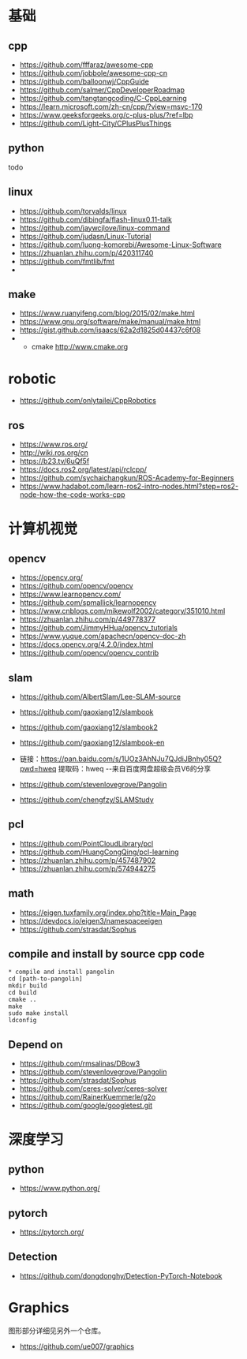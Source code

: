 # 基础
## cpp

- https://github.com/fffaraz/awesome-cpp
- https://github.com/jobbole/awesome-cpp-cn
- https://github.com/balloonwj/CppGuide 
- https://github.com/salmer/CppDeveloperRoadmap
- https://github.com/tangtangcoding/C-CppLearning
- https://learn.microsoft.com/zh-cn/cpp/?view=msvc-170
- https://www.geeksforgeeks.org/c-plus-plus/?ref=lbp
- https://github.com/Light-City/CPlusPlusThings

## python
todo

## linux
- https://github.com/torvalds/linux
- https://github.com/dibingfa/flash-linux0.11-talk
- https://github.com/jaywcjlove/linux-command
- https://github.com/judasn/Linux-Tutorial
- https://github.com/luong-komorebi/Awesome-Linux-Software
- https://zhuanlan.zhihu.com/p/420311740
- https://github.com/fmtlib/fmt
- 

## make 
- https://www.ruanyifeng.com/blog/2015/02/make.html
- https://www.gnu.org/software/make/manual/make.html
- https://gist.github.com/isaacs/62a2d1825d04437c6f08
- - cmake http://www.cmake.org


# robotic
- https://github.com/onlytailei/CppRobotics

## ros
- https://www.ros.org/
- http://wiki.ros.org/cn
- https://b23.tv/6uQf5f
- https://docs.ros2.org/latest/api/rclcpp/
- https://github.com/sychaichangkun/ROS-Academy-for-Beginners
- https://www.hadabot.com/learn-ros2-intro-nodes.html?step=ros2-node-how-the-code-works-cpp

# 计算机视觉
## opencv
- https://opencv.org/
- https://github.com/opencv/opencv
- https://www.learnopencv.com/
- https://github.com/spmallick/learnopencv
- https://www.cnblogs.com/mikewolf2002/category/351010.html
- https://zhuanlan.zhihu.com/p/449778377
- https://github.com/JimmyHHua/opencv_tutorials
- https://www.yuque.com/apachecn/opencv-doc-zh
- https://docs.opencv.org/4.2.0/index.html
- https://github.com/opencv/opencv_contrib

## slam
- https://github.com/AlbertSlam/Lee-SLAM-source
- https://github.com/gaoxiang12/slambook
- https://github.com/gaoxiang12/slambook2
- https://github.com/gaoxiang12/slambook-en
- 链接：https://pan.baidu.com/s/1UOz3AhNJu7QJdiJBnhy05Q?pwd=hweq 
提取码：hweq 
--来自百度网盘超级会员V6的分享

- https://github.com/stevenlovegrove/Pangolin
- https://github.com/chengfzy/SLAMStudy


##  pcl

- https://github.com/PointCloudLibrary/pcl
- https://github.com/HuangCongQing/pcl-learning
- https://zhuanlan.zhihu.com/p/457487902
- https://zhuanlan.zhihu.com/p/574944275

## math
- https://eigen.tuxfamily.org/index.php?title=Main_Page 
- https://devdocs.io/eigen3/namespaceeigen
- https://github.com/strasdat/Sophus


## compile and install by source cpp code 
```
* compile and install pangolin
cd [path-to-pangolin]
mkdir build
cd build
cmake ..
make 
sudo make install 
ldconfig
```

## Depend on
- https://github.com/rmsalinas/DBow3
- https://github.com/stevenlovegrove/Pangolin
- https://github.com/strasdat/Sophus
- https://github.com/ceres-solver/ceres-solver
- https://github.com/RainerKuemmerle/g2o
- https://github.com/google/googletest.git



# 深度学习
## python
- https://www.python.org/
## pytorch
- https://pytorch.org/

## Detection
- https://github.com/dongdonghy/Detection-PyTorch-Notebook
# Graphics
图形部分详细见另外一个仓库。
- https://github.com/ue007/graphics


